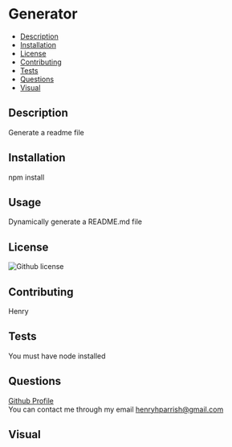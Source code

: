 # Generator

- [Description](#Description)
- [Installation](#Installation)
- [License](#License)
- [Contributing](#Contributing)
- [Tests](#Tests)
- [Questions](#Questions)
- [Visual](#Visual)



## Description
Generate a readme file
## Installation
npm install
## Usage
Dynamically generate a README.md file
## License
![Github license](https://img.shields.io/badge/license-None-blue.svg)
## Contributing
Henry
## Tests
You must have node installed
## Questions
[Github Profile](https://github.com/HenryP23)  
You can contact me through my email henryhparrish@gmail.com
## Visual



